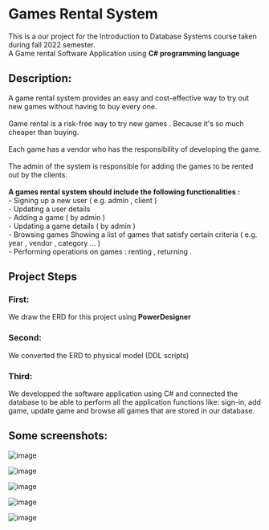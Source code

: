 # Games Rental System
This is a our project for the Introduction to Database Systems course taken during fall 2022 semester.</br>
A Game rental Software Application using <b>C# programming language</b>

<h2>Description: </h2>
A game rental system provides an easy and cost-effective way to try out new games without having to buy every one.</br></br>
Game rental is a risk-free way to try new games . Because it's so much cheaper than buying.</br></br>
Each game has a vendor who has the responsibility of developing the game.</br></br>
The admin of the system is responsible for adding the games to be rented out by the clients. </br></br>
<b>A games rental system should include the following functionalities : </b></br>
- Signing up a new user ( e.g. admin , client ) </br>
- Updating a user details </br>
- Adding a game ( by admin ) </br>
- Updating a game details ( by admin ) </br>
- Browsing games Showing a list of games that satisfy certain criteria ( e.g. year , vendor , category ... ) </br>
- Performing operations on games : renting , returning .

<h2>Project Steps</h2>
<h3>First: </h3>
We draw the ERD for this project using <b>PowerDesigner</b>

<h3>Second: </h3>
We converted the ERD to physical model (DDL scripts)

<h3>Third: </h3>

We developped the software application using C# and connected the database to be able to perform all the application functions like: sign-in, add game, update game and browse all games that are stored in our database.

<h2>Some screenshots: </h2>

![image](https://user-images.githubusercontent.com/74511706/171738486-ce4a9321-e7b9-4306-8c09-2685149ebd3a.png)

![image](https://user-images.githubusercontent.com/74511706/171738644-feae84d6-3865-4bb8-aefd-1f76dc03dd56.png)

![image](https://user-images.githubusercontent.com/25803558/171775152-9eaf75cd-def4-455d-b0b7-9c4ab0e8c2ae.png)

![image](https://user-images.githubusercontent.com/74511706/171738818-2da87538-889b-42d0-b83f-55c12821235b.png)

![image](https://user-images.githubusercontent.com/74511706/171738991-5e2173e6-7eee-4eb8-8308-e9305af7cf45.png)

